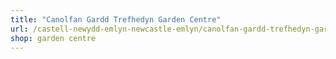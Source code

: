 ```yaml
---
title: "Canolfan Gardd Trefhedyn Garden Centre"
url: /castell-newydd-emlyn-newcastle-emlyn/canolfan-gardd-trefhedyn-garden-centre/
shop: garden centre
---
```

